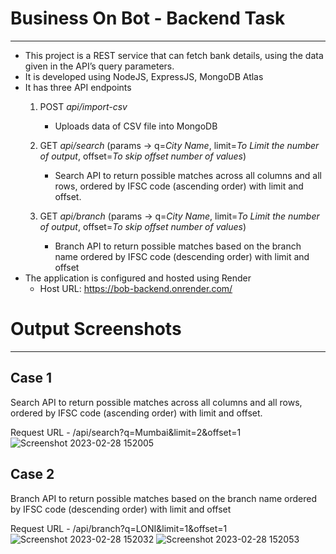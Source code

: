 # Business On Bot - Backend Task
---

- This project is a REST service that can fetch bank details, using the data given in the API’s query parameters.
- It is developed using NodeJS, ExpressJS, MongoDB Atlas
- It has three API endpoints
    1. POST *api/import-csv*
        - Uploads data of CSV file into MongoDB
    2. GET *api/search* (params -> q=*City Name*, limit=*To Limit the number of output*, offset=*To skip offset number of values*)
        - Search API to return possible matches across all columns and all rows, ordered by IFSC code (ascending order) with limit and offset.
        
    3. GET *api/branch* (params -> q=*City Name*, limit=*To Limit the number of output*, offset=*To skip offset number of values*)
        -  Branch API to return possible matches based on the branch name ordered by IFSC code (descending order) with limit and offset
- The application is configured and hosted using Render
    - Host URL: https://bob-backend.onrender.com/


# Output Screenshots
---

## Case 1

Search API to return possible matches across all columns and all rows, ordered by IFSC code (ascending order) with limit and offset.

Request URL  - /api/search?q=Mumbai&limit=2&offset=1 
![Screenshot 2023-02-28 152005](https://user-images.githubusercontent.com/83195038/221816665-c1fa8999-f72b-4131-a0ff-ff3d2bf39000.png)


## Case 2

Branch API to return possible matches based on the branch name ordered by IFSC code (descending order) with limit and offset

Request URL  - /api/branch?q=LONI&limit=1&offset=1 
![Screenshot 2023-02-28 152032](https://user-images.githubusercontent.com/83195038/221816645-dcbff78d-b36f-4825-b99c-419dccd82dab.png)
![Screenshot 2023-02-28 152053](https://user-images.githubusercontent.com/83195038/221816609-e4de87fd-0ba9-4642-849b-2a1b19a5ca30.png)
